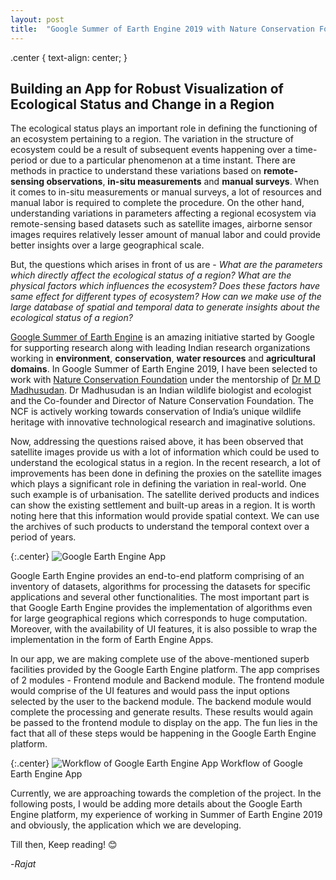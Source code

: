 ```yaml
---
layout: post
title:  "Google Summer of Earth Engine 2019 with Nature Conservation Foundation"
---
```


.center {
  text-align: center;
}

## Building an App for Robust Visualization of Ecological Status and Change in a Region

The ecological status plays an important role in defining the functioning of an ecosystem pertaining to a region. The variation in the structure of ecosystem could be a result of subsequent events happening over a time-period or due to a particular phenomenon at a time instant. There are methods in practice to understand these variations based on **remote-sensing observations**, **in-situ measurements** and **manual surveys**. When it comes to in-situ measurements or manual surveys, a lot of resources and manual labor is required to complete the procedure. On the other hand, understanding variations in parameters affecting a regional ecosystem via remote-sensing based datasets such as satellite images, airborne sensor images requires relatively lesser amount of manual labor and could provide better insights over a large geographical scale.

But, the questions which arises in front of us are - *What are the parameters which directly affect the ecological status of a region?* *What are the physical factors which influences the ecosystem?* *Does these factors have same effect for different types of ecosystem?* *How can we make use of the large database of spatial and temporal data to generate insights about the ecological status of a region?*

[Google Summer of Earth Engine](https://sites.google.com/view/summerofearthengine/home) is an amazing initiative started by Google for supporting research along with leading Indian research organizations working in **environment**, **conservation**, **water resources** and **agricultural domains**. In Google Summer of Earth Engine 2019, I have been selected to work with [Nature Conservation Foundation](http://ncf-india.org/) under the mentorship of [Dr M D Madhusudan](https://en.wikipedia.org/wiki/Mysore_Doreswamy_Madhusudan). Dr Madhusudan is an Indian wildlife biologist and ecologist and the Co-founder and Director of Nature Conservation Foundation. The NCF is actively working towards conservation of India’s unique wildlife heritage with innovative technological research and imaginative solutions. 

Now, addressing the questions raised above, it has been observed that satellite images provide us with a lot of information which could be used to understand the ecological status in a region. In the recent research, a lot of improvements has been done in defining the proxies on the satellite images which plays a significant role in defining the variation in real-world. One such example is of urbanisation. The satellite derived products and indices can show the existing settlement and built-up areas in a region. It is worth noting here that this information would provide spatial context. We can use the archives of such products to understand the temporal context over a period of years. 

{:.center}
![Google Earth Engine App]({{site.baseurl}}/assets/images/earthEngine.jpg)

Google Earth Engine provides an end-to-end platform comprising of an inventory of datasets, algorithms for processing the datasets for specific applications and several other functionalities. The most important part is that Google Earth Engine provides the implementation of algorithms even for large geographical regions which corresponds to huge computation. Moreover, with the availability of UI features, it is also possible to wrap the implementation in the form of Earth Engine Apps.

In our app, we are making complete use of the above-mentioned superb facilities provided by the Google Earth Engine platform. The app comprises of 2 modules - Frontend module and Backend module. The frontend module would comprise of the UI features and would pass the input options selected by the user to the backend module. The backend module would complete the processing and generate results. These results would again be passed to the frontend module to display on the app. The fun lies in the fact that all of these steps would be happening in the Google Earth Engine platform. 

{:.center}
![Workflow of Google Earth Engine App]({{site.baseurl}}/assets/images/soee_workflow.png)
Workflow of Google Earth Engine App

Currently, we are approaching towards the completion of the project. In the following posts, I would be adding more details about the Google Earth Engine platform, my experience of working in Summer of Earth Engine 2019 and obviously, the application which we are developing. 

Till then, Keep reading! 😊

-*Rajat*



